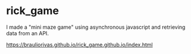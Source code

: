 # rick_game


I made a "mini maze game" using asynchronous javascript and retrieving data from an API.

https://brauliorivas.github.io/rick_game.github.io/index.html
